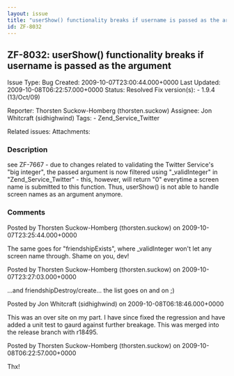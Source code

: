 ```yaml
---
layout: issue
title: "userShow() functionality breaks if username is passed as the argument"
id: ZF-8032
---
```


ZF-8032: userShow() functionality breaks if username is passed as the argument
------------------------------------------------------------------------------

 Issue Type: Bug Created: 2009-10-07T23:00:44.000+0000 Last Updated: 2009-10-08T06:22:57.000+0000 Status: Resolved Fix version(s): - 1.9.4 (13/Oct/09)
 
 Reporter:  Thorsten Suckow-Homberg (thorsten.suckow)  Assignee:  Jon Whitcraft (sidhighwind)  Tags: - Zend\_Service\_Twitter
 
 Related issues: 
 Attachments: 
### Description

see ZF-7667 - due to changes related to validating the Twitter Service's "big integer", the passed argument is now filtered using "\_validInteger" in "Zend\_Service\_Twitter" - this, however, will return "0" everytime a screen name is submitted to this function. Thus, userShow() is not able to handle screen names as an argument anymore.

 

 

### Comments

Posted by Thorsten Suckow-Homberg (thorsten.suckow) on 2009-10-07T23:25:44.000+0000

The same goes for "friendshipExists", where \_validInteger won't let any screen name through. Shame on you, dev!

 

 

Posted by Thorsten Suckow-Homberg (thorsten.suckow) on 2009-10-07T23:27:03.000+0000

...and friendshipDestroy/create... the list goes on and on ;)

 

 

Posted by Jon Whitcraft (sidhighwind) on 2009-10-08T06:18:46.000+0000

This was an over site on my part. I have since fixed the regression and have added a unit test to gaurd against further breakage. This was merged into the release branch with r18495.

 

 

Posted by Thorsten Suckow-Homberg (thorsten.suckow) on 2009-10-08T06:22:57.000+0000

Thx!

 

 